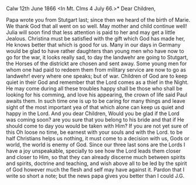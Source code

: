  Calw 12th June 1866
 <In Mt. Clms 4 July 66.>*
Dear Children,

Papa wrote you from Stutgart last; since then we heard of the birth of Marie. We thank God that all went on so well. May mother and child continue well! Julia will soon find that less attention is paid to her and may get a little Jealous. Christina must be satisfied with the gift which God has made her, He knows better that which is good for us. Many in our days in Germany would be glad to have rather daughters than young men who have now to go for the war, it looks really sad, to day the landwehr are going to Stutgart, the Horses of the districkt are chosen and sent away. Some young men for whom one had paid to redeem them from military service are now to go as landwehr! every where one speaks; but of war. Children of God are to keep quiet in their God and remember that the Lord comes as a thief in the Night. He may come during all these troubles happy shall be those who shall be looking for his comming, and love his appearing, the crown of life said Paul awaits them. In such time one is up to be caring for many things and leave sight of the most important yea of that which alone can keep us quiet and happy in the Lord. And you dear Children, Would you be glad if the Lord was coming soon? are you sure that you belong to his bride and that if He should come to day you would be taken with Him? If you are not yet sure of this Oh loose no time, be earnest with your souls and with the Lord. to be half Christians helps us nothing, it must come to a decision with us, Gods or world, the world is enemy of God. Since our three last sons are the Lords I have a joy unspeakable, specially to see how the Lord leads them closer and closer to Him, so that they can already discerne much between spirits and spirits, doctrine and teaching, and wish above all to be led by the spirit of God however much the flesh and self may have against it. Pardon that I write so short a note; but the news papa gives you better than I could
 J.G.
